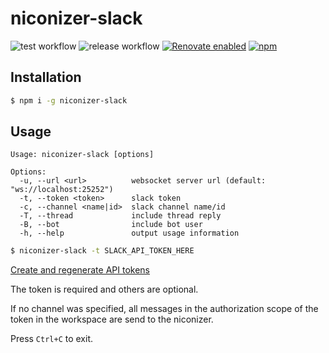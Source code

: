# niconizer-slack

![test workflow](https://github.com/matzkoh/niconizer-slack/actions/workflows/test.yml/badge.svg)
![release workflow](https://github.com/matzkoh/niconizer-slack/actions/workflows/release.yml/badge.svg)
[![Renovate enabled](https://img.shields.io/badge/Renovate-enabled-brightgreen.svg?logo=renovatebot)](https://renovatebot.com/)
[![npm](https://img.shields.io/npm/v/niconizer-slack.svg)](https://www.npmjs.com/package/niconizer-slack)

## Installation

```bash
$ npm i -g niconizer-slack
```

## Usage

```
Usage: niconizer-slack [options]

Options:
  -u, --url <url>          websocket server url (default: "ws://localhost:25252")
  -t, --token <token>      slack token
  -c, --channel <name|id>  slack channel name/id
  -T, --thread             include thread reply
  -B, --bot                include bot user
  -h, --help               output usage information
```

```bash
$ niconizer-slack -t SLACK_API_TOKEN_HERE
```

[Create and regenerate API tokens](https://get.slack.help/hc/articles/215770388)

The token is required and others are optional.

If no channel was specified, all messages in the authorization scope of the token in the workspace are send to the niconizer.

Press `Ctrl+C` to exit.
